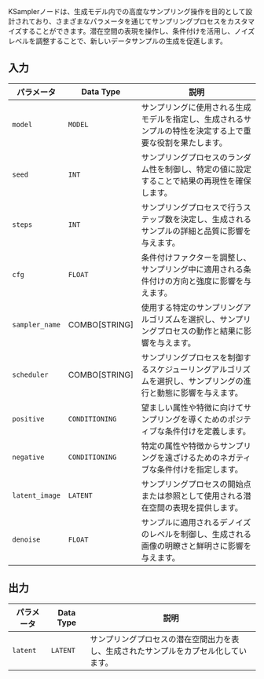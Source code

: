 KSamplerノードは、生成モデル内での高度なサンプリング操作を目的として設計されており、さまざまなパラメータを通じてサンプリングプロセスをカスタマイズすることができます。潜在空間の表現を操作し、条件付けを活用し、ノイズレベルを調整することで、新しいデータサンプルの生成を促進します。

## 入力

| パラメータ       | Data Type | 説明                                                                                                               |
|-----------------|-------------|---------------------------------------------------------------------------------------------------------------------------|
| `model`         | `MODEL`     | サンプリングに使用される生成モデルを指定し、生成されるサンプルの特性を決定する上で重要な役割を果たします。 |
| `seed`          | `INT`       | サンプリングプロセスのランダム性を制御し、特定の値に設定することで結果の再現性を確保します。                         |
| `steps`         | `INT`       | サンプリングプロセスで行うステップ数を決定し、生成されるサンプルの詳細と品質に影響を与えます。           |
| `cfg`           | `FLOAT`     | 条件付けファクターを調整し、サンプリング中に適用される条件付けの方向と強度に影響を与えます。                     |
| `sampler_name`  | COMBO[STRING] | 使用する特定のサンプリングアルゴリズムを選択し、サンプリングプロセスの動作と結果に影響を与えます。                     |
| `scheduler`     | COMBO[STRING] | サンプリングプロセスを制御するスケジューリングアルゴリズムを選択し、サンプリングの進行と動態に影響を与えます。           |
| `positive`      | `CONDITIONING` | 望ましい属性や特徴に向けてサンプリングを導くためのポジティブな条件付けを定義します。                                         |
| `negative`      | `CONDITIONING` | 特定の属性や特徴からサンプリングを遠ざけるためのネガティブな条件付けを指定します。                                     |
| `latent_image`  | `LATENT`    | サンプリングプロセスの開始点または参照として使用される潜在空間の表現を提供します。                            |
| `denoise`       | `FLOAT`     | サンプルに適用されるデノイズのレベルを制御し、生成される画像の明瞭さと鮮明さに影響を与えます。                   |

## 出力

| パラメータ   | Data Type | 説明 |
|-------------|-------------|-------------|
| `latent`    | `LATENT`    | サンプリングプロセスの潜在空間出力を表し、生成されたサンプルをカプセル化しています。 |